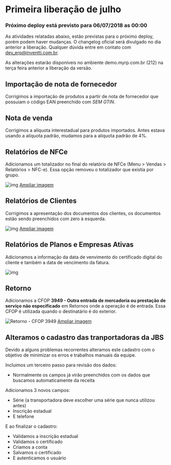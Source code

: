# Primeira liberação de julho

### Próximo deploy está previsto para 06/07/2018 as 00:00
As atividades relatadas abaixo, estão previstas para o próximo deploy, porém podem haver mudanças. O changelog oficial será divulgado no dia anterior a liberação. Qualquer dúvida entre em contato com dev_erp@inventti.com.br.

As alterações estarão disponíveis no ambiente demo.myrp.com.br (212) na terça feira anterior a liberação da versão.

## Importação de nota de fornecedor

Corrigimos a importação de produtos a partir de nota de fornecedor que possuiam o código EAN preenchido com *SEM GTIN*.

## Nota de venda

Corrigimos a alíquota interestadual para produtos importados. Antes estava usando a alíquota padrão, mudamos para a alíquota padrão de 4%.

## Relatórios de NFCe

Adicionamos um totalizador no final do relatório de NFCe (Menu > Vendas > Relatórios > NFC-e). Essa opção removeu o totalizador que existia por grupo.

![img](https://i.imgur.com/TNYxWLU.png)
[Ampliar imagem](https://i.imgur.com/TNYxWLU.png)

## Relatórios de Clientes

Corrigimos a apresentação dos documentos dos clientes, os documentos estão sendo preenchidos com zero à esquerda.

![img](https://i.imgur.com/CA0ukRj.png)
[Ampliar imagem](https://i.imgur.com/CA0ukRj.png)

## Relatórios de Planos e Empresas Ativas

Adicionamos a informação da data de venvimento do certificado digital do cliente e também a data de vencimento da fatura.

![img](https://i.imgur.com/98pUtwc.png)

## Retorno

Adicionamos a CFOP **3949 - Outra entrada de mercadoria ou prestação de serviço não especificado** em Retornos onde a operação é de entrada. Essa CFOP é utilizada quando o destinatário é do exterior.

![Retorno - CFOP 3949](https://i.imgur.com/TDqQGGk.png)
[Ampliar imagem](https://i.imgur.com/TDqQGGk.png)

## Alteramos o cadastro das tranportadoras da JBS

Devido a alguns problemas recorrentes alteramos este cadastro com o objetivo de minimizar os erros e trabalhos manuais da equipe.

Incluimos um terceiro passo para revisão dos dados:
- Normalmente os campos já virão preenchidos com os dados que buscamos automaticamente da receita

Adicionamos 3 novos campos:
- Série (a transportadora deve escolher uma série que nunca utilizou antes)
- Inscrição estadual
- E telefone

E ao finalizar o cadastro:
- Validamos a inscrição estadual
- Validamos o certificado
- Criamos a conta
- Salvamos o certificado
- E autenticamos o usuário

